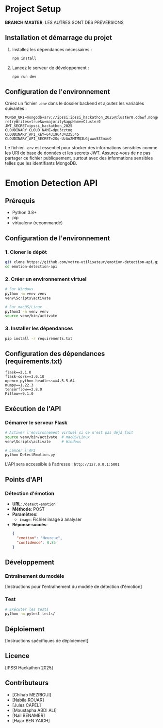 # Project Setup
**BRANCH MASTER**; LES AUTRES SONT DES PREVERSIONS


## Installation et démarrage du projet


1. Installez les dépendances nécessaires :
   ```bash
   npm install
   ```

2. Lancez le serveur de développement :
   ```bash
   npm run dev
   ```

## Configuration de l'environnement

Créez un fichier `.env` dans le dossier backend et ajoutez les variables suivantes :
```env
MONGO_URI=mongodb+srv://ipssi:ipssi_hackathon_2025@cluster0.cdawf.mongodb.net/?retryWrites=true&w=majority&appName=Cluster0
JWT_SECRET=ipssi_hackathon_2025
CLOUDINARY_CLOUD_NAME=dpu3cztng
CLOUDINARY_API_KEY=643196434225345
CLOUDINARY_API_SECRET=2Oq-UzAuZMTMQ3LGjwww5Z3nxuQ
```

Le fichier `.env` est essentiel pour stocker des informations sensibles comme les URI de base de données et les secrets JWT. Assurez-vous de ne pas partager ce fichier publiquement, surtout avec des informations sensibles telles que les identifiants MongoDB.


# Emotion Detection API

## Prérequis

- Python 3.8+
- pip
- virtualenv (recommandé)

## Configuration de l'environnement

### 1. Cloner le dépôt

```bash
git clone https://github.com/votre-utilisateur/emotion-detection-api.git
cd emotion-detection-api
```

### 2. Créer un environnement virtuel

```bash
# Sur Windows
python -m venv venv
venv\Scripts\activate

# Sur macOS/Linux
python3 -m venv venv
source venv/bin/activate
```

### 3. Installer les dépendances

```bash
pip install -r requirements.txt
```

## Configuration des dépendances (requirements.txt)

```
flask==2.1.0
flask-cors==3.0.10
opencv-python-headless==4.5.5.64
numpy==1.22.3
tensorflow==2.8.0
Pillow==9.1.0
```

## Exécution de l'API

### Démarrer le serveur Flask

```bash
# Activer l'environnement virtuel si ce n'est pas déjà fait
source venv/bin/activate  # macOS/Linux
venv\Scripts\activate     # Windows

# Lancer l'API
python DetectEmotion.py
```

L'API sera accessible à l'adresse : `http://127.0.0.1:5001`

## Points d'API

### Détection d'émotion

- **URL**: `/detect-emotion`
- **Méthode**: POST
- **Paramètres**: 
  - `image`: Fichier image à analyser
- **Réponse succès**:
  ```json
  {
    "emotion": "Heureux",
    "confidence": 0.85
  }
  ```

## Développement

### Entraînement du modèle

[Instructions pour l'entraînement du modèle de détection d'émotion]

### Test

```bash
# Exécuter les tests
python -m pytest tests/
```

## Déploiement

[Instructions spécifiques de déploiement]

## Licence

[IPSSI Hackathon 2025]

## Contributeurs

- [Chihab MEZRIGUI]
- [Nabila ROUAR]
- [Jules CAPEL]
- [Moustapha ABDI ALI]
- [Nail BENAMER]
- [Hajar BEN YAICH]
